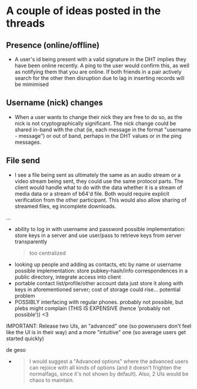 A couple of ideas posted in the threads
=======================================

Presence (online/offline)
--------------------------
- A user's id being present with a valid signature in the DHT implies they have been online recently. A ping to the user would confirm this, as well as notifying them that you are online. If both friends in a pair actively search for the other then disruption due to lag in inserting records will be mimimised

Username (nick) changes
-----------------------
- When a user wants to change their nick they are free to do so, as the nick is not cryptographically significant. The nick change could be shared in-band with the chat (ie, each message in the format "username - message") or out of band, perhaps in the DHT values or in the ping messages.

File send
---------

- I see a file being sent as ultimately the same as an audio stream or a video stream being sent, they could use the same protocol parts. The client would handle what to do with the data whether it is a stream of media data or a stream of b64'd file. Both would require explicit verification from the other participant. This would also allow sharing of streamed files, eg incomplete downloads.


...


- ability to log in with username and password
    possible implementation: store keys in a server and use user/pass to retrieve keys from server transparently
   >too centralized
- looking up people and adding as contacts, etc by name or username
    possible implementation: store pubkey-hash/info correspondences in a public directory, integrate access into client
- portable contact list/profile/other account data
    just store it along with keys in aforementioned server; cost of storage could rise... potential problem
- POSSIBLY interfacing with regular phones. probably not possible, but plebs might complain (THIS IS EXPENSIVE (hence 'probably not possible')) <3

IMPORTANT: Release two UIs, an "advanced" one (so powerusers don't feel like the UI is in their way) and a more "intuitive" one (so average users get started quickly)

de geso
- > I would suggest a "Advanced options" where the advanced users can rejoice with all kinds of options (and it doesn't frighten the normalfags, since it's not shown by default). Also, 2 UIs would be chaos to maintain. 